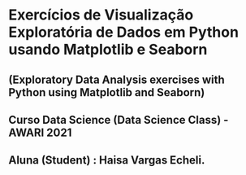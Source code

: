 # Exercícios de Visualização Exploratória de Dados em Python usando Matplotlib e Seaborn
## (Exploratory Data Analysis exercises with Python using Matplotlib and Seaborn)
## Curso Data Science (Data Science Class) - AWARI 2021
## Aluna (Student) : Haisa Vargas Echeli.
